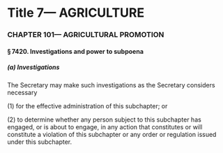 
# Title 7— AGRICULTURE
### CHAPTER 101— AGRICULTURAL PROMOTION
#### § 7420. Investigations and power to subpoena
##### (a) Investigations

The Secretary may make such investigations as the Secretary considers necessary

(1) for the effective administration of this subchapter; or

(2) to determine whether any person subject to this subchapter has engaged, or is about to engage, in any action that constitutes or will constitute a violation of this subchapter or any order or regulation issued under this subchapter.
